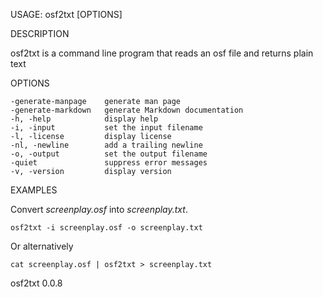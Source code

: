 
USAGE: osf2txt [OPTIONS]

DESCRIPTION

osf2txt is a command line program that reads an osf file
and returns plain text

OPTIONS

    -generate-manpage    generate man page
    -generate-markdown   generate Markdown documentation
    -h, -help            display help
    -i, -input           set the input filename
    -l, -license         display license
    -nl, -newline        add a trailing newline
    -o, -output          set the output filename
    -quiet               suppress error messages
    -v, -version         display version


EXAMPLES

Convert *screenplay.osf* into *screenplay.txt*.

    osf2txt -i screenplay.osf -o screenplay.txt

Or alternatively

    cat screenplay.osf | osf2txt > screenplay.txt

osf2txt 0.0.8
